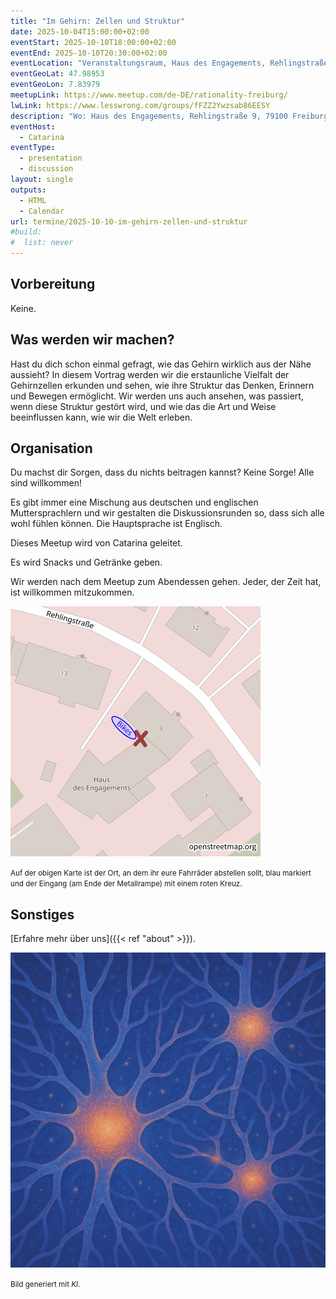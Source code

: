 ```yaml
---
title: "Im Gehirn: Zellen und Struktur"
date: 2025-10-04T15:00:00+02:00
eventStart: 2025-10-10T18:00:00+02:00
eventEnd: 2025-10-10T20:30:00+02:00
eventLocation: "Veranstaltungsraum, Haus des Engagements, Rehlingstraße 9, 79100 Freiburg"
eventGeoLat: 47.98953
eventGeoLon: 7.83979
meetupLink: https://www.meetup.com/de-DE/rationality-freiburg/
lwLink: https://www.lesswrong.com/groups/fFZZ2Ywzsab86EESY
description: "Wo: Haus des Engagements, Rehlingstraße 9, 79100 Freiburg. Wann: Donnerstag, 10. Oktober 2025 um 18:00 Uhr MESZ."
eventHost:
  - Catarina
eventType:
  - presentation
  - discussion
layout: single
outputs:
  - HTML
  - Calendar
url: termine/2025-10-10-im-gehirn-zellen-und-struktur
#build:
#  list: never
---
```


## Vorbereitung

Keine.


## Was werden wir machen?

Hast du dich schon einmal gefragt, wie das Gehirn wirklich aus der Nähe aussieht? In diesem Vortrag werden wir die erstaunliche Vielfalt der Gehirnzellen erkunden und sehen, wie ihre Struktur das Denken, Erinnern und Bewegen ermöglicht. Wir werden uns auch ansehen, was passiert, wenn diese Struktur gestört wird, und wie das die Art und Weise beeinflussen kann, wie wir die Welt erleben.


## Organisation

Du machst dir Sorgen, dass du nichts beitragen kannst? Keine Sorge! Alle sind
willkommen!

Es gibt immer eine Mischung aus deutschen und englischen Muttersprachlern und
wir gestalten die Diskussionsrunden so, dass sich alle wohl fühlen können. Die
Hauptsprache ist Englisch.

Dieses Meetup wird von Catarina geleitet.

Es wird Snacks und Getränke geben.

Wir werden nach dem Meetup zum Abendessen gehen. Jeder, der Zeit hat, ist
willkommen mitzukommen.

![Standort (Veranstaltungsraum, Haus des Engagements)](/images/hde-new-building-2.png)

<small>Auf der obigen Karte ist der Ort, an dem ihr eure Fahrräder abstellen
sollt, blau markiert und der Eingang (am Ende der Metallrampe) mit einem roten
Kreuz.</small>


## Sonstiges

[Erfahre mehr über uns]({{< ref "about" >}}).

![Detaillierte mikroskopische Ansicht von Gehirnneuronen mit verzweigten Dendriten und synaptischen Verbindungen, die die komplizierte zelluläre Struktur zeigt, die Denken und Gedächtnis ermöglicht](cover.png "Detaillierte mikroskopische Ansicht von Gehirnneuronen mit verzweigten Dendriten und synaptischen Verbindungen, die die komplizierte zelluläre Struktur zeigt, die Denken und Gedächtnis ermöglicht")

<small>Bild generiert mit _KI_.</small>